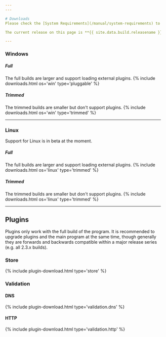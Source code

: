 ```yaml
---
---

# Downloads
Please check the [System Requirements](/manual/system-requirements) to see if your operating system is supported.

The current release on this page is **{{ site.data.build.releasename }}** (build {{ site.data.build.releasebuild }} / commit [{{ site.data.build.commit }}](https://github.com/simple-acme/simple-acme/tree/{{ site.data.build.commit }})). Release notes and downloads for older versions can be obtained from [GitHub](https://github.com/simple-acme/simple-acme/releases/). After downloading you can confirm integrity using the Powershell command `Get-FileHash` or the `sha265sum` command in Linux. All binaries except for the Linux executables are kindly signed by the [SignPath Foundation](https://signpath.org/). The "Product version" field in the file details should always reflect the build number and commit mentioned here.

---
```


### Windows

##### Full
The full builds are larger and support loading external plugins.
{% include downloads.html os='win' type='pluggable' %}


##### Trimmed
The trimmed builds are smaller but don't support plugins.
{% include downloads.html os='win' type='trimmed' %}

---

### Linux
Support for Linux is in beta at the moment.
##### Full
The full builds are larger and support loading external plugins.
{% include downloads.html os='linux' type='trimmed' %}


##### Trimmed
The trimmed builds are smaller but don't support plugins.
{% include downloads.html os='linux' type='trimmed' %}

---

## Plugins
Plugins only work with the full build of the program. It is recommended to upgrade plugins and the main program at the same time, though generally they are forwards and backwards compatible within a major release series (e.g. all 2.3.x builds).

### Store
{% include plugin-download.html type='store' %}

### Validation
#### DNS
{% include plugin-download.html type='validation.dns' %}

#### HTTP
{% include plugin-download.html type='validation.http' %}
